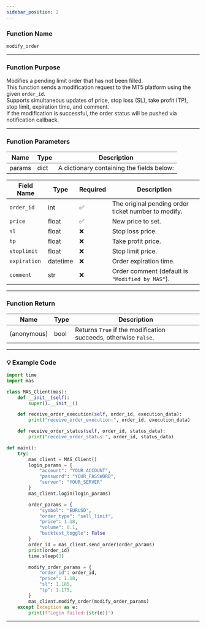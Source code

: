 ```yaml
---
sidebar_position: 2
---
```

### Function Name

`modify_order`

---

### Function Purpose

Modifies a pending limit order that has not been filled.  
This function sends a modification request to the MT5 platform using the given `order_id`.  
Supports simultaneous updates of price, stop loss (SL), take profit (TP), stop limit, expiration time, and comment.  
If the modification is successful, the order status will be pushed via notification callback.

---

### Function Parameters

| Name   | Type | Description |
|--------|------|-------------|
| params | dict | A dictionary containing the fields below: |

| Field Name  | Type     | Required | Description                                                  |
|-------------|----------|----------|--------------------------------------------------------------|
| `order_id`  | int      | ✅       | The original pending order ticket number to modify.         |
| `price`     | float    | ✅       | New price to set.                                            |
| `sl`        | float    | ❌       | Stop loss price.                                             |
| `tp`        | float    | ❌       | Take profit price.                                           |
| `stoplimit` | float    | ❌       | Stop limit price.                                            |
| `expiration`| datetime | ❌       | Order expiration time.                                       |
| `comment`   | str      | ❌       | Order comment (default is `"Modified by MAS"`).              |

---

### Function Return 

| Name          | Type | Description                                  |
|---------------|------|----------------------------------------------|
| (anonymous)   | bool | Returns `True` if the modification succeeds, otherwise `False`. |

---

### 💡 Example Code

```python
import time
import mas

class MAS_Client(mas):
    def __init__(self):
        super().__init__()

    def receive_order_execution(self, order_id, execution_data):
        print("receive_order_execution:", order_id, execution_data)

    def receive_order_status(self, order_id, status_data):
        print("receive_order_status:", order_id, status_data)

def main():
    try:
        mas_client = MAS_Client()
        login_params = {
            "account": "YOUR_ACCOUNT",
            "password": "YOUR_PASSWORD",
            "server": "YOUR_SERVER"
        }
        mas_client.login(login_params)

        order_params = {
            "symbol": "EURUSD",
            "order_type": "sell_limit",
            "price": 1.18,
            "volume": 0.1,
            "backtest_toggle": False
        }
        order_id = mas_client.send_order(order_params)
        print(order_id)
        time.sleep(3)

        modify_order_params = {
            "order_id": order_id,
            "price": 1.18,
            "sl": 1.185,
            "tp": 1.175,
        }
        mas_client.modify_order(modify_order_params)
    except Exception as e:
        print(f"Login failed:{str(e)}")
```
---

